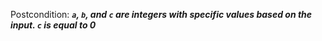 Postcondition: ***`a`, `b`, and `c` are integers with specific values based on the input. `c` is equal to 0***